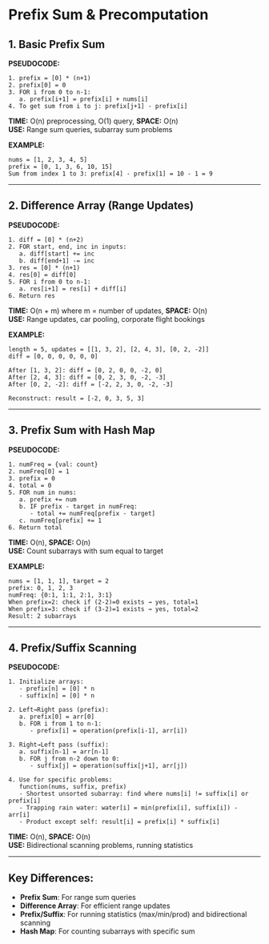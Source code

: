 # Prefix Sum & Precomputation

## 1. Basic Prefix Sum

**PSEUDOCODE:**
```
1. prefix = [0] * (n+1)
2. prefix[0] = 0
3. FOR i from 0 to n-1:
   a. prefix[i+1] = prefix[i] + nums[i]
4. To get sum from i to j: prefix[j+1] - prefix[i]
```

**TIME:** O(n) preprocessing, O(1) query, **SPACE:** O(n)  
**USE:** Range sum queries, subarray sum problems

**EXAMPLE:**
```
nums = [1, 2, 3, 4, 5]
prefix = [0, 1, 3, 6, 10, 15]
Sum from index 1 to 3: prefix[4] - prefix[1] = 10 - 1 = 9
```

---

## 2. Difference Array (Range Updates)

**PSEUDOCODE:**
```
1. diff = [0] * (n+2)
2. FOR start, end, inc in inputs:
   a. diff[start] += inc
   b. diff[end+1] -= inc
3. res = [0] * (n+1)
4. res[0] = diff[0]
5. FOR i from 0 to n-1:
   a. res[i+1] = res[i] + diff[i]
6. Return res
```

**TIME:** O(n + m) where m = number of updates, **SPACE:** O(n)  
**USE:** Range updates, car pooling, corporate flight bookings

**EXAMPLE:**
```
length = 5, updates = [[1, 3, 2], [2, 4, 3], [0, 2, -2]]
diff = [0, 0, 0, 0, 0, 0]

After [1, 3, 2]: diff = [0, 2, 0, 0, -2, 0]
After [2, 4, 3]: diff = [0, 2, 3, 0, -2, -3]
After [0, 2, -2]: diff = [-2, 2, 3, 0, -2, -3]

Reconstruct: result = [-2, 0, 3, 5, 3]
```

---

## 3. Prefix Sum with Hash Map

**PSEUDOCODE:**
```
1. numFreq = {val: count}
2. numFreq[0] = 1
3. prefix = 0
4. total = 0
5. FOR num in nums:
   a. prefix += num
   b. IF prefix - target in numFreq:
      - total += numFreq[prefix - target]
   c. numFreq[prefix] += 1
6. Return total
```

**TIME:** O(n), **SPACE:** O(n)  
**USE:** Count subarrays with sum equal to target

**EXAMPLE:**
```
nums = [1, 1, 1], target = 2
prefix: 0, 1, 2, 3
numFreq: {0:1, 1:1, 2:1, 3:1}
When prefix=2: check if (2-2)=0 exists → yes, total=1
When prefix=3: check if (3-2)=1 exists → yes, total=2
Result: 2 subarrays
```

---

## 4. Prefix/Suffix Scanning

**PSEUDOCODE:**
```
1. Initialize arrays:
   - prefix[n] = [0] * n
   - suffix[n] = [0] * n

2. Left→Right pass (prefix):
   a. prefix[0] = arr[0]
   b. FOR i from 1 to n-1:
      - prefix[i] = operation(prefix[i-1], arr[i])

3. Right→Left pass (suffix):
   a. suffix[n-1] = arr[n-1]
   b. FOR j from n-2 down to 0:
      - suffix[j] = operation(suffix[j+1], arr[j])

4. Use for specific problems:
   function(nums, suffix, prefix)
   - Shortest unsorted subarray: find where nums[i] != suffix[i] or prefix[i]
   - Trapping rain water: water[i] = min(prefix[i], suffix[i]) - arr[i]
   - Product except self: result[i] = prefix[i] * suffix[i]
```

**TIME:** O(n), **SPACE:** O(n)  
**USE:** Bidirectional scanning problems, running statistics

---

## Key Differences:
- **Prefix Sum**: For range sum queries
- **Difference Array**: For efficient range updates
- **Prefix/Suffix**: For running statistics (max/min/prod) and bidirectional scanning
- **Hash Map**: For counting subarrays with specific sum 